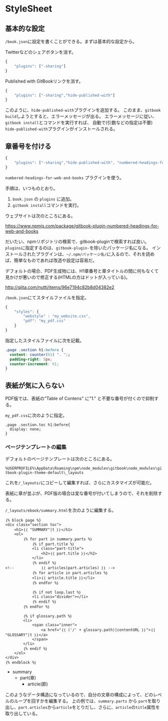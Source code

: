 # StyleSheet

## 基本的な設定

`/book.json`に設定を書くことができる。まずは基本的な設定から。

Twitterなどのシェアボタンを消す。
```javascript
{
    "plugins": ["-sharing"]
}
```

Published with GitBookリンクを消す。

```javascript
{
    "plugins": ["-sharing","hide-published-with"]
}
```

このように、`hide-published-with`プラグインを追加する。
このまま、`gitbook build`しようとすると、エラーメッセージが出る。
エラーメッセージに従い、`gitbook install`とコマンドを実行すれば、
自動で(引数などの指定は不要) `hide-published-with`プラグインがインストールされる。

## 章番号を付ける

```javascript
{
    "plugins": ["-sharing","hide-published-with", "numbered-headings-for-web-and-books"]
}
```
`numbered-headings-for-web-and-books` プラグインを使う。

手順は、いつものとおり。

1. `book.json` の `plugins` に追加。
2. `gitbook install`コマンドを実行。

ウェブサイトは次のところにある。

https://www.npmjs.com/package/gitbook-plugin-numbered-headings-for-web-and-books

だいたい、npmリポジトリの検索で、gitbook-pluginで検索すれば良い。
`plugins`に指定するのは、`gitbook-plugin-`を除いたパッケージ名になる。
インストールされたプラグインは、`~/.npm/パッケージ名/`に入るので、それを読めば、簡単なものであれば改造や設定は容易だ。

デフォルトの場合、PDF生成物には、H1章番号と章タイトルの間に何もなくて見かけが悪いので修正する(HTMLの方はドットが入っている)。

http://qiita.com/nutti/items/96e7194c82b8d04382e2

`/book.json`にてスタイルファイルを指定。

```javascript
{
    "styles": {
        "webstyle" : "my_website.css",
        "pdf": "my_pdf.css"
    }
}
```

指定したスタイルファイルに次を記載。

```css
.page .section h1:before {
  content: counter(h1) ". ";;
  padding-right: 5px;
  counter-increment: h1;
}

```

## 表紙が気に入らない

PDF版では、表紙の"Table of Contens" に"1." と不要な番号が付くので抑制する。

`my_pdf.css`に次のように指定。

```
.page .section.toc h1:before{
  display: none;
}
```

### ページテンプレートの編集

デフォルトのページテンプレートは次のところにある。

`%USERPROFILE%\AppData\Roaming\npm\node_modules\gitbook\node_modules\gitbook-plugin-theme-default\_layouts`

これを`/_layouts/`にコピーして編集すれば、さらにカスタマイズが可能だ。

表紙に章が並ぶが、PDF版の場合は変な番号が付いてしまうので、それを削除する。

`/_layouts/ebook/summary.html`を次のように編集する。

```
｛% block page %}
<div class="section toc">
    <h1>｛｛ "SUMMARY"|t ｝｝</h1>
    <ol>
        ｛% for part in summary.parts %｝
            ｛% if part.title %｝
            <li class="part-title">
                <h2>｛｛ part.title ｝｝</h2>
            </li>
            ｛% endif %｝
<!--            ｛｛ articles(part.articles) ｝｝ -->
            ｛% for article in part.articles %｝
            <li>｛｛ article.title ｝｝</li>
            ｛% endfor %｝

            ｛% if not loop.last %｝
            <li class="divider"></li>
            ｛% endif %｝
        ｛% endfor %｝

        ｛% if glossary.path %｝
        <li>
            <span class="inner">
                <a href="｛｛ ('/' + glossary.path)|contentURL ｝｝">｛｛ "GLOSSARY"|t ｝｝</a>
            </span>
        </li>
        ｛% endif %｝
    </ol>
</div>
｛% endblock %｝
```

* summary
    + part(章)
        - article(節)

このようなデータ構造になっているので、自分の文章の構成によって、どのレベルのループを回すかを編集する。
上の例では、`summary.parts` から `part`を取り出し、`part.articles`から`article`をとりだし、さらに、`article`の`title`属性を取り出している。

